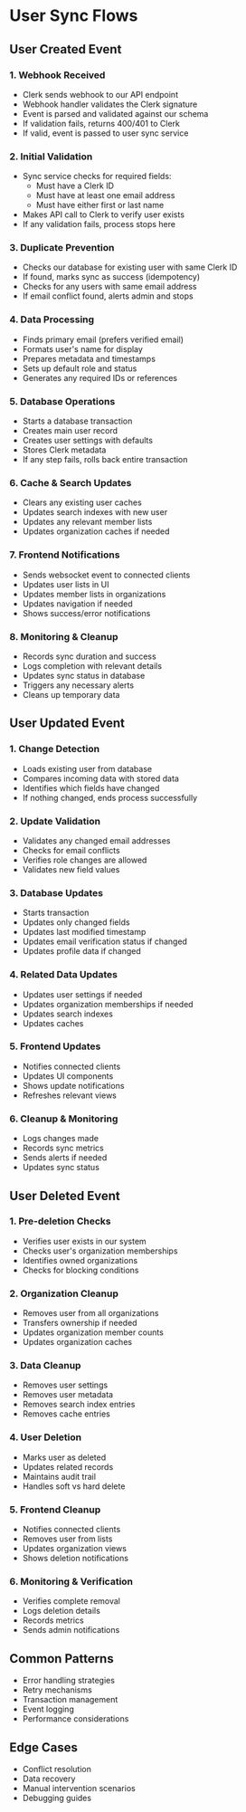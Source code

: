 # User Sync Flows

## User Created Event

### 1. Webhook Received
- Clerk sends webhook to our API endpoint
- Webhook handler validates the Clerk signature
- Event is parsed and validated against our schema
- If validation fails, returns 400/401 to Clerk
- If valid, event is passed to user sync service

### 2. Initial Validation
- Sync service checks for required fields:
  * Must have a Clerk ID
  * Must have at least one email address
  * Must have either first or last name
- Makes API call to Clerk to verify user exists
- If any validation fails, process stops here

### 3. Duplicate Prevention
- Checks our database for existing user with same Clerk ID
- If found, marks sync as success (idempotency)
- Checks for any users with same email address
- If email conflict found, alerts admin and stops

### 4. Data Processing
- Finds primary email (prefers verified email)
- Formats user's name for display
- Prepares metadata and timestamps
- Sets up default role and status
- Generates any required IDs or references

### 5. Database Operations
- Starts a database transaction
- Creates main user record
- Creates user settings with defaults
- Stores Clerk metadata
- If any step fails, rolls back entire transaction

### 6. Cache & Search Updates
- Clears any existing user caches
- Updates search indexes with new user
- Updates any relevant member lists
- Updates organization caches if needed

### 7. Frontend Notifications
- Sends websocket event to connected clients
- Updates user lists in UI
- Updates member lists in organizations
- Updates navigation if needed
- Shows success/error notifications

### 8. Monitoring & Cleanup
- Records sync duration and success
- Logs completion with relevant details
- Updates sync status in database
- Triggers any necessary alerts
- Cleans up temporary data

## User Updated Event

### 1. Change Detection
- Loads existing user from database
- Compares incoming data with stored data
- Identifies which fields have changed
- If nothing changed, ends process successfully

### 2. Update Validation
- Validates any changed email addresses
- Checks for email conflicts
- Verifies role changes are allowed
- Validates new field values

### 3. Database Updates
- Starts transaction
- Updates only changed fields
- Updates last modified timestamp
- Updates email verification status if changed
- Updates profile data if changed

### 4. Related Data Updates
- Updates user settings if needed
- Updates organization memberships if needed
- Updates search indexes
- Updates caches

### 5. Frontend Updates
- Notifies connected clients
- Updates UI components
- Shows update notifications
- Refreshes relevant views

### 6. Cleanup & Monitoring
- Logs changes made
- Records sync metrics
- Sends alerts if needed
- Updates sync status

## User Deleted Event

### 1. Pre-deletion Checks
- Verifies user exists in our system
- Checks user's organization memberships
- Identifies owned organizations
- Checks for blocking conditions

### 2. Organization Cleanup
- Removes user from all organizations
- Transfers ownership if needed
- Updates organization member counts
- Updates organization caches

### 3. Data Cleanup
- Removes user settings
- Removes user metadata
- Removes search index entries
- Removes cache entries

### 4. User Deletion
- Marks user as deleted
- Updates related records
- Maintains audit trail
- Handles soft vs hard delete

### 5. Frontend Cleanup
- Notifies connected clients
- Removes user from lists
- Updates organization views
- Shows deletion notifications

### 6. Monitoring & Verification
- Verifies complete removal
- Logs deletion details
- Records metrics
- Sends admin notifications

## Common Patterns
- Error handling strategies
- Retry mechanisms
- Transaction management
- Event logging
- Performance considerations

## Edge Cases
- Conflict resolution
- Data recovery
- Manual intervention scenarios
- Debugging guides 